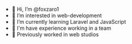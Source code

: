 - 👋 Hi, I’m @foxzaro1
- 👀 I’m interested in web-development
- 🌱 I’m currently learning Laravel and JavaScript
- 👥 I'm have experience working in a team
- 🤹‍ Previously worked in web studios

<!---
foxzaro1/foxzaro1 is a ✨ special ✨ repository because its `README.md` (this file) appears on your GitHub profile.
You can click the Preview link to take a look at your changes.
--->
